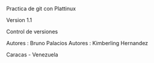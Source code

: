 Practica de git con Plattinux

Version 1.1

Control de versiones

Autores :  Bruno Palacios
Autores : Kimberling Hernandez

Caracas - Venezuela
